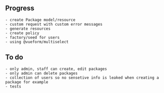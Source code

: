## Progress
    - create Package model/resource
    - custom request with custom error messages
    - generate resources
    - create policy
    - factory/seed for users
    - using @vueform/multiselect

## To do
    - only admin, staff can create, edit packages 
    - only admin can delete packages 
    - collection of users so no sensetive info is leaked when creating a package for example
    - tests

